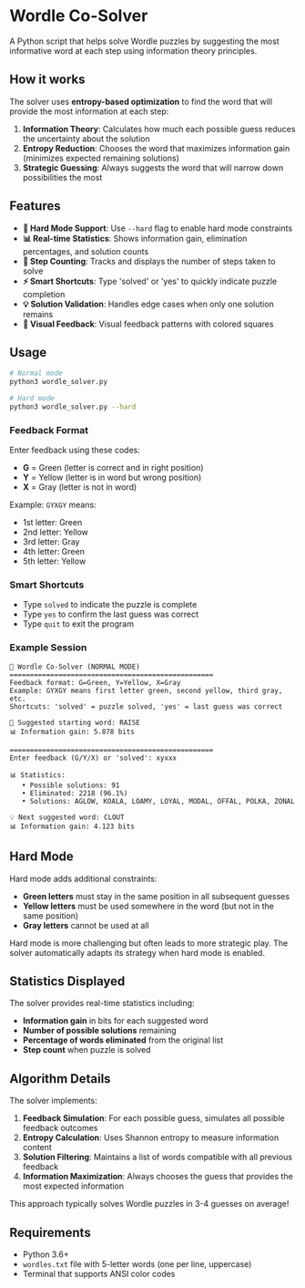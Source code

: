 # Wordle Co-Solver

A Python script that helps solve Wordle puzzles by suggesting the most informative word at each step using information theory principles.

## How it works

The solver uses **entropy-based optimization** to find the word that will provide the most information at each step:

1. **Information Theory**: Calculates how much each possible guess reduces the uncertainty about the solution
2. **Entropy Reduction**: Chooses the word that maximizes information gain (minimizes expected remaining solutions)
3. **Strategic Guessing**: Always suggests the word that will narrow down possibilities the most

## Features

- **🎯 Hard Mode Support**: Use `--hard` flag to enable hard mode constraints
- **📊 Real-time Statistics**: Shows information gain, elimination percentages, and solution counts
- **🔢 Step Counting**: Tracks and displays the number of steps taken to solve
- **⚡ Smart Shortcuts**: Type 'solved' or 'yes' to quickly indicate puzzle completion
- **💡 Solution Validation**: Handles edge cases when only one solution remains
- **🎨 Visual Feedback**: Visual feedback patterns with colored squares

## Usage

```bash
# Normal mode
python3 wordle_solver.py

# Hard mode
python3 wordle_solver.py --hard
```

### Feedback Format

Enter feedback using these codes:
- **G** = Green (letter is correct and in right position)
- **Y** = Yellow (letter is in word but wrong position)  
- **X** = Gray (letter is not in word)

Example: `GYXGY` means:
- 1st letter: Green
- 2nd letter: Yellow  
- 3rd letter: Gray
- 4th letter: Green
- 5th letter: Yellow

### Smart Shortcuts

- Type `solved` to indicate the puzzle is complete
- Type `yes` to confirm the last guess was correct
- Type `quit` to exit the program

### Example Session

```
🎯 Wordle Co-Solver (NORMAL MODE)
==================================================
Feedback format: G=Green, Y=Yellow, X=Gray
Example: GYXGY means first letter green, second yellow, third gray, etc.
Shortcuts: 'solved' = puzzle solved, 'yes' = last guess was correct

🚀 Suggested starting word: RAISE
📊 Information gain: 5.878 bits

==================================================
Enter feedback (G/Y/X) or 'solved': xyxxx

📊 Statistics:
   • Possible solutions: 91
   • Eliminated: 2218 (96.1%)
   • Solutions: AGLOW, KOALA, LOAMY, LOYAL, MODAL, OFFAL, POLKA, ZONAL

💡 Next suggested word: CLOUT
📊 Information gain: 4.123 bits
```

## Hard Mode

Hard mode adds additional constraints:
- **Green letters** must stay in the same position in all subsequent guesses
- **Yellow letters** must be used somewhere in the word (but not in the same position)
- **Gray letters** cannot be used at all

Hard mode is more challenging but often leads to more strategic play. The solver automatically adapts its strategy when hard mode is enabled.

## Statistics Displayed

The solver provides real-time statistics including:
- **Information gain** in bits for each suggested word
- **Number of possible solutions** remaining
- **Percentage of words eliminated** from the original list
- **Step count** when puzzle is solved

## Algorithm Details

The solver implements:

1. **Feedback Simulation**: For each possible guess, simulates all possible feedback outcomes
2. **Entropy Calculation**: Uses Shannon entropy to measure information content
3. **Solution Filtering**: Maintains a list of words compatible with all previous feedback
4. **Information Maximization**: Always chooses the guess that provides the most expected information

This approach typically solves Wordle puzzles in 3-4 guesses on average!

## Requirements

- Python 3.6+
- `wordles.txt` file with 5-letter words (one per line, uppercase)
- Terminal that supports ANSI color codes 

